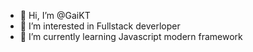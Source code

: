 - 👋 Hi, I’m @GaiKT
- 👀 I’m interested in Fullstack deverloper
- 🌱 I’m currently learning Javascript modern framework

<!---
GaiKT/GaiKT is a ✨ special ✨ repository because its `README.md` (this file) appears on your GitHub profile.
You can click the Preview link to take a look at your changes.
--->

